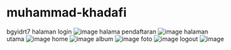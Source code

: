 # muhammad-khadafi
bgyidrt7
halaman login
![image](https://github.com/fiipler/muhammad-khadafi/assets/159092654/2a13e5b1-bc9d-455a-b046-61b0e1fac359)
halama pendaftaran
![image](https://github.com/fiipler/muhammad-khadafi/assets/159092654/b9f0886b-0d81-4539-959a-be6a0a8c848f)
halaman utama
![image](https://github.com/fiipler/muhammad-khadafi/assets/159092654/130d3ae1-2516-40e9-9133-9485e1780194)
home
![image](https://github.com/fiipler/muhammad-khadafi/assets/159092654/488497c9-94f9-4030-8be2-9659f1a52eab)
album
![image](https://github.com/fiipler/muhammad-khadafi/assets/159092654/a2950e1d-5c3f-46aa-8d8b-8fd5f1bda04b)
foto
![image](https://github.com/fiipler/muhammad-khadafi/assets/159092654/1afd48e7-2a63-4ffd-8dc1-fce37581ccb2)
logout
![image](https://github.com/fiipler/muhammad-khadafi/assets/159092654/b2a612e4-ecf2-4cec-92f1-b10ceb1c5ebe)
